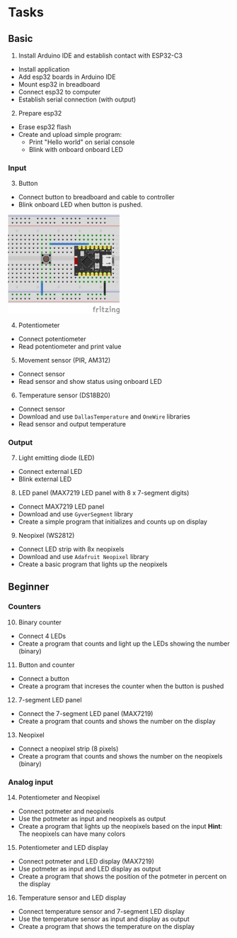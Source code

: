 # Tasks

## Basic

1. Install Arduino IDE and establish contact with ESP32-C3
  * Install application
  * Add esp32 boards in Arduino IDE
  * Mount esp32 in breadboard
  * Connect esp32 to computer
  * Establish serial connection (with output)

2. Prepare esp32
  * Erase esp32 flash
  * Create and upload simple program:
    * Print "Hello world" on serial console
    * Blink with onboard onboard LED


### Input

3. Button
  * Connect button to breadboard and cable to controller
  * Blink onboard LED when button is pushed.

<img src="/ESP32-03-Button/ESP32-03-Button.png" width=50% height=50%>

4. Potentiometer
  * Connect potentiometer
  * Read potentiometer and print value

5. Movement sensor (PIR, AM312)
  * Connect sensor
  * Read sensor and show status using onboard LED

6. Temperature sensor (DS18B20)
  * Connect sensor
  * Download and use `DallasTemperature` and `OneWire` libraries
  * Read sensor and output temperature


### Output

7. Light emitting diode (LED)
  * Connect external LED
  * Blink external LED

8. LED panel (MAX7219 LED panel with 8 x 7-segment digits)
  * Connect MAX7219 LED panel
  * Download and use `GyverSegment` library
  * Create a simple program that initializes and counts up on display

9. Neopixel (WS2812)
  * Connect LED strip with 8x neopixels
  * Download and use `Adafruit Neopixel` library
  * Create a basic program that lights up the neopixels


## Beginner

### Counters

10. Binary counter
  * Connect 4 LEDs
  * Create a program that counts and light up the LEDs showing the number (binary)

11. Button and counter
  * Connect a button
  * Create a program that increses the counter when the button is pushed

12. 7-segment LED panel
  * Connect the 7-segment LED panel (MAX7219)
  * Create a program that counts and shows the number on the display

13. Neopixel
  * Connect a neopixel strip (8 pixels)
  * Create a program that counts and shows the number on the neopixels (binary)


### Analog input

14. Potentiometer and Neopixel
  * Connect potmeter and neopixels
  * Use the potmeter as input and neopixels as output
  * Create a program that lights up the neopixels based on the input
    **Hint**: The neopixels can have many colors

15. Potentiometer and LED display
  * Connect potmeter and LED display (MAX7219)
  * Use potmeter as input and LED display as output
  * Create a program that shows the position of the potmeter in percent on the display

16. Temperature sensor and LED display
  * Connect temperature sensor and 7-segment LED display
  * Use the temperature sensor as input and display as output
  * Create a program that shows the temperature on the display


